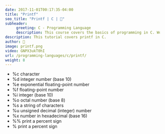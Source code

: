 ```yaml
---
date: 2017-11-01T00:17:35-04:00
title: "Printf"
seo_title: "Printf | C | 🦒"
subheader:
     greeting: C - Programming Language
     description: This course covers the basics of programming in C. Work your way through the videos/articles and I'll teach you everything you need to know to start your programming journey!
description: This tutorial covers printf in C.
author: 🦒
image: printf.png
video: GNPX3ukT0hI
url: /programming-languages/c/printf/
weight: 8
---
```


* %c	character
* %d	integer number (base 10)
* %e	exponential floating-point number
* %f	floating-point number
* %i	integer (base 10)
* %o	octal number (base 8)
* %s	a string of characters
* %u	unsigned decimal (integer) number
* %x	number in hexadecimal (base 16)
* %%	print a percent sign
* \%	print a percent sign